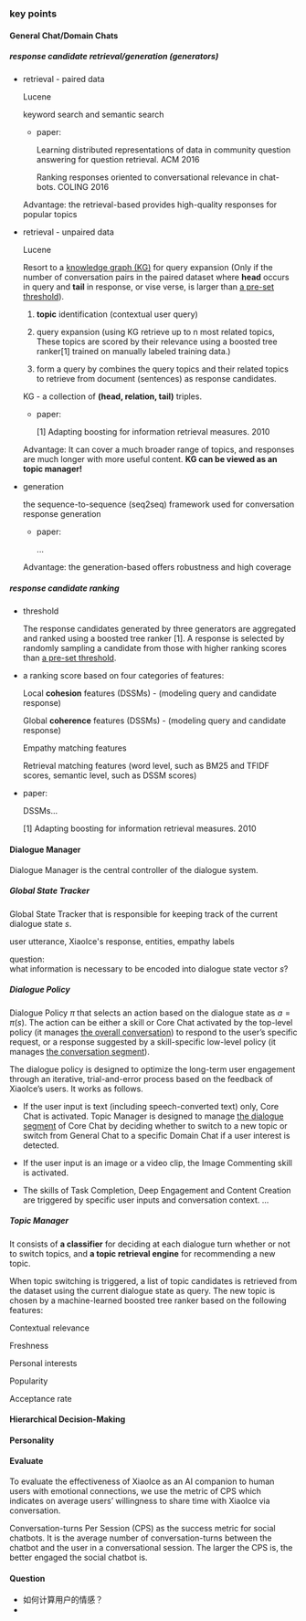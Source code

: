 ### key points

#### General Chat/Domain Chats

##### response candidate retrieval/generation (generators)

+ retrieval - paired data

  Lucene

  keyword search and semantic search

  + paper:

    Learning distributed representations of data in community question answering for question retrieval. ACM 2016

    Ranking responses oriented to conversational relevance in chat-bots. COLING 2016

  Advantage: the retrieval-based provides high-quality responses for popular topics

+ retrieval - unpaired data

  Lucene

  Resort to a <u>knowledge graph (KG)</u> for query expansion (Only if the number of conversation pairs in the paired dataset where **head** occurs in query and **tail** in response, or vise verse, is larger than <u>a pre-set threshold</u>).

  1. **topic** identification (contextual user query)

  2. query expansion (using KG retrieve up to n most related topics, These topics are scored by their relevance using a boosted tree ranker[1] trained on manually labeled training data.)

  3. form a query by combines the query topics and their related topics to retrieve from document (sentences) as response candidates.

  KG - a collection of **(head, relation, tail)** triples.

  + paper:

    [1] Adapting boosting for information retrieval measures. 2010

  Advantage: It can cover a much broader range of topics, and responses are much longer with more useful content. **KG can be viewed as an topic manager!**

+ generation

  the sequence-to-sequence (seq2seq) framework used for conversation response generation

  + paper:

    ...

  Advantage: the generation-based offers robustness and high coverage

##### response candidate ranking

+ threshold

  The response candidates generated by three generators are aggregated and ranked using a boosted tree ranker [1]. A response is selected by randomly sampling a candidate from those with higher ranking scores than <u>a pre-set threshold</u>.

+ a ranking score based on four categories of features:

  Local **cohesion** features (DSSMs) - (modeling query and candidate response)

  Global **coherence** features (DSSMs) - (modeling query and candidate response)

  Empathy matching features

  Retrieval matching features (word level, such as BM25 and TFIDF scores, semantic level, such as DSSM scores)

+ paper:

  DSSMs...

  [1] Adapting boosting for information retrieval measures. 2010

#### Dialogue Manager

Dialogue Manager is the central controller of the dialogue system.

##### Global State Tracker

Global State Tracker that is responsible for keeping track of the current dialogue state $s$.

user utterance, XiaoIce's response, entities, empathy labels

question: <br>what information is necessary to be encoded into dialogue state vector $s$?

##### Dialogue Policy

Dialogue Policy $π$ that selects an action based on the dialogue state as $a = π(s)$. The action can be either a skill or Core Chat activated by the top-level policy (it manages <u>the overall conversation</u>) to respond to the user’s specific request, or a response suggested by a skill-specific low-level policy (it manages <u>the conversation segment</u>).

The dialogue policy is designed to optimize the long-term user engagement through an iterative, trial-and-error process based on the feedback of XiaoIce’s users. It works as follows.

+ If the user input is text (including speech-converted text) only, Core Chat is activated. Topic Manager is designed to manage <u>the dialogue segment</u> of Core Chat by deciding whether to switch to a new topic or switch from General Chat to a specific Domain Chat if a user interest is detected.

+ If the user input is an image or a video clip, the Image Commenting skill is activated.
+ The skills of Task Completion, Deep Engagement and Content Creation are triggered by specific user inputs and conversation context. ...



##### Topic Manager

It consists of **a classifier** for deciding at each dialogue turn whether or not to switch topics, and **a topic retrieval engine** for recommending a new topic.

When topic switching is triggered, a list of topic candidates is retrieved from the dataset using the current dialogue state as query. The new topic is chosen by a machine-learned boosted tree ranker based on the following features:

Contextual relevance

Freshness

Personal interests

Popularity

Acceptance rate

#### Hierarchical Decision-Making



#### Personality



#### Evaluate

To evaluate the effectiveness of XiaoIce as an AI companion to human users with emotional connections, we use the metric of CPS which indicates on average users’ willingness to share time with XiaoIce via conversation.

Conversation-turns Per Session (CPS) as the success metric for social chatbots. It is the average number of conversation-turns between the chatbot and the user in a conversational session. The larger the CPS is, the better engaged the social chatbot is.

#### Question

+ 如何计算用户的情感？
+ 



